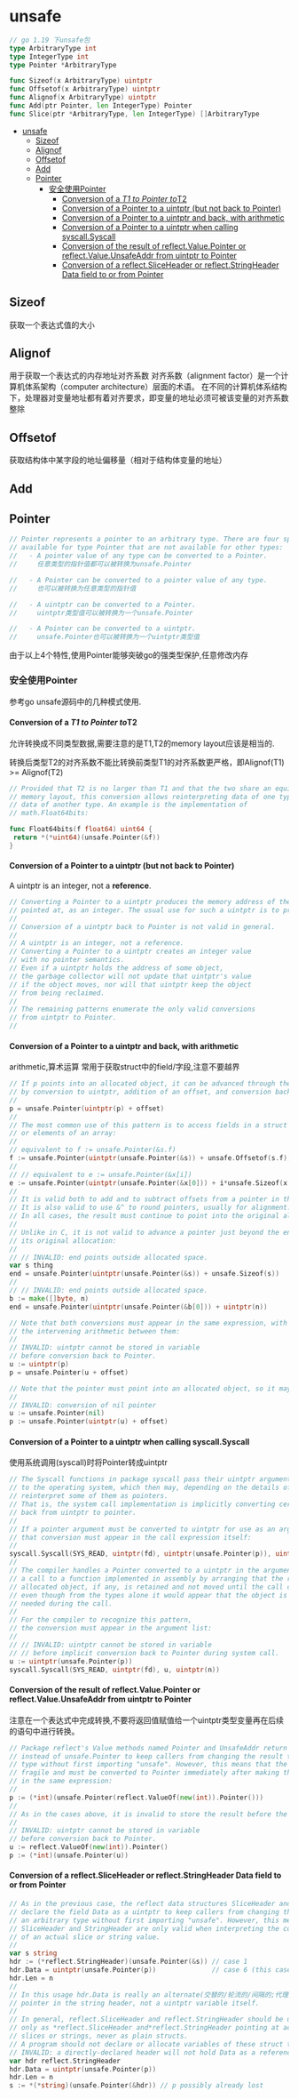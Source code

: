 # unsafe

```go
// go 1.19 下unsafe包
type ArbitraryType int
type IntegerType int
type Pointer *ArbitraryType

func Sizeof(x ArbitraryType) uintptr   
func Offsetof(x ArbitraryType) uintptr 
func Alignof(x ArbitraryType) uintptr  
func Add(ptr Pointer, len IntegerType) Pointer
func Slice(ptr *ArbitraryType, len IntegerType) []ArbitraryType
```

- [unsafe](#unsafe)
  - [Sizeof](#sizeof)
  - [Alignof](#alignof)
  - [Offsetof](#offsetof)
  - [Add](#add)
  - [Pointer](#pointer)
    - [安全使用Pointer](#安全使用pointer)
      - [Conversion of a *T1 to Pointer to*T2](#conversion-of-a-t1-to-pointer-tot2)
      - [Conversion of a Pointer to a uintptr (but not back to Pointer)](#conversion-of-a-pointer-to-a-uintptr-but-not-back-to-pointer)
      - [Conversion of a Pointer to a uintptr and back, with arithmetic](#conversion-of-a-pointer-to-a-uintptr-and-back-with-arithmetic)
      - [Conversion of a Pointer to a uintptr when calling syscall.Syscall](#conversion-of-a-pointer-to-a-uintptr-when-calling-syscallsyscall)
      - [Conversion of the result of reflect.Value.Pointer or reflect.Value.UnsafeAddr from uintptr to Pointer](#conversion-of-the-result-of-reflectvaluepointer-or-reflectvalueunsafeaddr-from-uintptr-to-pointer)
      - [Conversion of a reflect.SliceHeader or reflect.StringHeader Data field to or from Pointer](#conversion-of-a-reflectsliceheader-or-reflectstringheader-data-field-to-or-from-pointer)

## Sizeof

获取一个表达式值的大小

## Alignof

用于获取一个表达式的内存地址对齐系数
对齐系数（alignment factor）是一个计算机体系架构（computer architecture）层面的术语。
在不同的计算机体系结构下，处理器对变量地址都有着对齐要求，即变量的地址必须可被该变量的对齐系数整除

## Offsetof

获取结构体中某字段的地址偏移量（相对于结构体变量的地址）

## Add

## Pointer

```go
// Pointer represents a pointer to an arbitrary type. There are four special operations
// available for type Pointer that are not available for other types:
//   - A pointer value of any type can be converted to a Pointer.
//     任意类型的指针值都可以被转换为unsafe.Pointer

//   - A Pointer can be converted to a pointer value of any type.
//     也可以被转换为任意类型的指针值

//   - A uintptr can be converted to a Pointer.
//     uintptr类型值可以被转换为一个unsafe.Pointer

//   - A Pointer can be converted to a uintptr.
//     unsafe.Pointer也可以被转换为一个uintptr类型值
```

由于以上4个特性,使用Pointer能够突破go的强类型保护,任意修改内存

### 安全使用Pointer

参考go unsafe源码中的几种模式使用.

#### Conversion of a *T1 to Pointer to*T2

允许转换成不同类型数据,需要注意的是T1,T2的memory layout应该是相当的.

转换后类型T2的对齐系数不能比转换前类型T1的对齐系数更严格，即Alignof(T1) >= Alignof(T2)

```go
// Provided that T2 is no larger than T1 and that the two share an equivalent(等价/相等的)
// memory layout, this conversion allows reinterpreting data of one type as
// data of another type. An example is the implementation of
// math.Float64bits:

func Float64bits(f float64) uint64 {
 return *(*uint64)(unsafe.Pointer(&f))
}
```

#### Conversion of a Pointer to a uintptr (but not back to Pointer)

A uintptr is an integer, not a **reference**.

```go
// Converting a Pointer to a uintptr produces the memory address of the value
// pointed at, as an integer. The usual use for such a uintptr is to print it.
//
// Conversion of a uintptr back to Pointer is not valid in general.
//
// A uintptr is an integer, not a reference.
// Converting a Pointer to a uintptr creates an integer value
// with no pointer semantics.
// Even if a uintptr holds the address of some object,
// the garbage collector will not update that uintptr's value
// if the object moves, nor will that uintptr keep the object
// from being reclaimed.
//
// The remaining patterns enumerate the only valid conversions
// from uintptr to Pointer.
//
```

#### Conversion of a Pointer to a uintptr and back, with arithmetic

arithmetic,算术运算
常用于获取struct中的field/字段,注意不要越界

```go
// If p points into an allocated object, it can be advanced through the object
// by conversion to uintptr, addition of an offset, and conversion back to Pointer.
//
p = unsafe.Pointer(uintptr(p) + offset)
//
// The most common use of this pattern is to access fields in a struct
// or elements of an array:
//
// equivalent to f := unsafe.Pointer(&s.f)
f := unsafe.Pointer(uintptr(unsafe.Pointer(&s)) + unsafe.Offsetof(s.f))
//
// // equivalent to e := unsafe.Pointer(&x[i])
e := unsafe.Pointer(uintptr(unsafe.Pointer(&x[0])) + i*unsafe.Sizeof(x[0]))
//
// It is valid both to add and to subtract offsets from a pointer in this way.
// It is also valid to use &^ to round pointers, usually for alignment.
// In all cases, the result must continue to point into the original allocated object.
//
// Unlike in C, it is not valid to advance a pointer just beyond the end of
// its original allocation:
//
// // INVALID: end points outside allocated space.
var s thing
end = unsafe.Pointer(uintptr(unsafe.Pointer(&s)) + unsafe.Sizeof(s))
//
// // INVALID: end points outside allocated space.
b := make([]byte, n)
end = unsafe.Pointer(uintptr(unsafe.Pointer(&b[0])) + uintptr(n))

// Note that both conversions must appear in the same expression, with only
// the intervening arithmetic between them:
//
// INVALID: uintptr cannot be stored in variable
// before conversion back to Pointer.
u := uintptr(p)
p = unsafe.Pointer(u + offset)

// Note that the pointer must point into an allocated object, so it may not be nil.
//
// INVALID: conversion of nil pointer
u := unsafe.Pointer(nil)
p := unsafe.Pointer(uintptr(u) + offset)
```

#### Conversion of a Pointer to a uintptr when calling syscall.Syscall

使用系统调用(syscall)时将Pointer转成uintptr

```go
// The Syscall functions in package syscall pass their uintptr arguments directly
// to the operating system, which then may, depending on the details of the call,
// reinterpret some of them as pointers.
// That is, the system call implementation is implicitly converting certain arguments
// back from uintptr to pointer.
//
// If a pointer argument must be converted to uintptr for use as an argument,
// that conversion must appear in the call expression itself:
//
syscall.Syscall(SYS_READ, uintptr(fd), uintptr(unsafe.Pointer(p)), uintptr(n))
//
// The compiler handles a Pointer converted to a uintptr in the argument list of
// a call to a function implemented in assembly by arranging that the referenced
// allocated object, if any, is retained and not moved until the call completes,
// even though from the types alone it would appear that the object is no longer
// needed during the call.
//
// For the compiler to recognize this pattern,
// the conversion must appear in the argument list:
//
// // INVALID: uintptr cannot be stored in variable
// // before implicit conversion back to Pointer during system call.
u := uintptr(unsafe.Pointer(p))
syscall.Syscall(SYS_READ, uintptr(fd), u, uintptr(n))
```

#### Conversion of the result of reflect.Value.Pointer or reflect.Value.UnsafeAddr from uintptr to Pointer

注意在一个表达式中完成转换,不要将返回值赋值给一个uintptr类型变量再在后续的语句中进行转换。

```go
// Package reflect's Value methods named Pointer and UnsafeAddr return type uintptr
// instead of unsafe.Pointer to keep callers from changing the result to an arbitrary
// type without first importing "unsafe". However, this means that the result is
// fragile and must be converted to Pointer immediately after making the call,
// in the same expression:
//
p := (*int)(unsafe.Pointer(reflect.ValueOf(new(int)).Pointer()))
//
// As in the cases above, it is invalid to store the result before the conversion:
//
// INVALID: uintptr cannot be stored in variable
// before conversion back to Pointer.
u := reflect.ValueOf(new(int)).Pointer()
p := (*int)(unsafe.Pointer(u))
```

#### Conversion of a reflect.SliceHeader or reflect.StringHeader Data field to or from Pointer

```go
// As in the previous case, the reflect data structures SliceHeader and StringHeader
// declare the field Data as a uintptr to keep callers from changing the result to
// an arbitrary type without first importing "unsafe". However, this means that
// SliceHeader and StringHeader are only valid when interpreting the content
// of an actual slice or string value.
//
var s string
hdr := (*reflect.StringHeader)(unsafe.Pointer(&s)) // case 1
hdr.Data = uintptr(unsafe.Pointer(p))              // case 6 (this case)
hdr.Len = n
//
// In this usage hdr.Data is really an alternate(交替的/轮流的/间隔的;代理人/代替者) way to refer to the underlying
// pointer in the string header, not a uintptr variable itself.
//
// In general, reflect.SliceHeader and reflect.StringHeader should be used
// only as *reflect.SliceHeader and*reflect.StringHeader pointing at actual
// slices or strings, never as plain structs.
// A program should not declare or allocate variables of these struct types.
// INVALID: a directly-declared header will not hold Data as a reference.
var hdr reflect.StringHeader
hdr.Data = uintptr(unsafe.Pointer(p))
hdr.Len = n
s := *(*string)(unsafe.Pointer(&hdr)) // p possibly already lost
```

